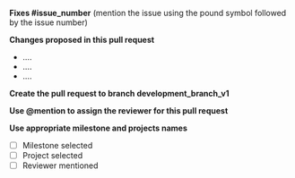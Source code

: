 **Fixes #issue_number** (mention the issue using the pound symbol followed by the issue number)


**Changes proposed in this pull request**
-  ....
-  ....
-  ....

**Create the pull request to branch development_branch_v1**

**Use @mention to assign the reviewer for this pull request**

**Use appropriate milestone and projects names**
- [ ] Milestone selected 
- [ ] Project selected 
- [ ] Reviewer mentioned
